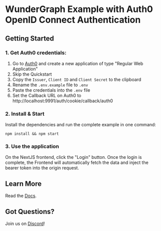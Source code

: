 # WunderGraph Example with Auth0 OpenID Connect Authentication

## Getting Started

### 1. Get Auth0 credentials:

1. Go to [Auth0](https://auth0.com/) and create a new application of type "Regular Web Application"
2. Skip the Quickstart
3. Copy the `Issuer`, `Client ID` and `Client Secret` to the clipboard
4. Rename the `.env.example` file to `.env`
5. Paste the credentials into the `.env` file
6. Set the Callback URL on Auth0 to http://localhost:9991/auth/cookie/callback/auth0

### 2. Install & Start

Install the dependencies and run the complete example in one command:

```shell
npm install && npm start
```

### 3. Use the application

On the NextJS frontend, click the "Login" button.
Once the login is complete, the Frontend will automatically fetch the data and inject the bearer token into the origin request.

## Learn More

Read the [Docs](https://wundergraph.com/docs).

## Got Questions?

Join us on [Discord](https://wundergraph.com/discord)!
